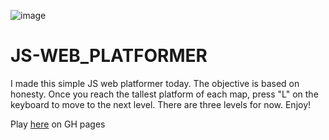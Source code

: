 ![image](https://github.com/user-attachments/assets/76c16b49-f07c-494d-859c-65e16e7882f1)


# JS-WEB_PLATFORMER

I made this simple JS web platformer today. The objective is based on honesty. Once you reach the tallest platform of each map, press "L" on the keyboard to move to the next level. There are three levels for now. Enjoy!

Play [here](https://itskme.github.io/js-web-platformer/) on GH pages




